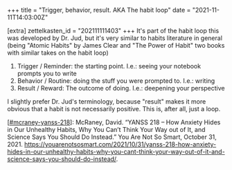+++
title = "Trigger, behavior, result. AKA The habit loop"
date = "2021-11-11T14:03:00Z"

[extra]
zettelkasten_id = "202111111403"
+++
It's part of the habit loop this was developed by Dr. Jud, but it's very similar to habits literature in general (being "Atomic Habits" by James Clear and "The Power of Habit" two books with similar takes on the habit loop)

1. Trigger / Reminder: the starting point. I.e.: seeing your notebook prompts you to write
2. Behavior / Routine: doing the stuff you were prompted to. I.e.: writing
3. Result / Reward: The outcome of doing. I.e.: deepening your perspective

I slightly prefer Dr. Jud's terminology, because "result" makes it more obvious that a habit is not necessarily positive. This is, after all, just a loop.


[[#mcraney-yanss-218](/zettelkasten/tags/mcraney-yanss-218)]: McRaney, David. “YANSS 218 – How Anxiety Hides in Our Unhealthy Habits, Why You Can’t Think Your Way out of It, and Science Says You Should Do Instead.” You Are Not So Smart, October 31, 2021. https://youarenotsosmart.com/2021/10/31/yanss-218-how-anxiety-hides-in-our-unhealthy-habits-why-you-cant-think-your-way-out-of-it-and-science-says-you-should-do-instead/.
